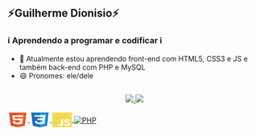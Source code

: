 ## ⚡Guilherme Dionisio⚡

### ℹ️ Aprendendo a programar e codificar ℹ️

- 📖 Atualmente estou aprendendo front-end com HTML5, CSS3 e JS e também back-end com PHP e MySQL
- 😄 Pronomes: ele/dele

##

<div align="center">
  <a href="https://github.com/guidionisio5">
  <img height="180em" src="https://github-readme-stats.vercel.app/api?username=guidionisio5&show_icons=true&theme=dark&include_all_commits=true&count_private=true"/>
  <img height="180em" src="https://github-readme-stats.vercel.app/api/top-langs/?username=guidionisio5&layout=compact&langs_count=7&theme=dark"/>
</div>

<div style="display: inline_block"><br>
  <img align="center" alt="HTML" height="30" width="40" src="https://raw.githubusercontent.com/devicons/devicon/master/icons/html5/html5-original.svg">
  <img align="center" alt="CSS" height="30" width="40" src="https://raw.githubusercontent.com/devicons/devicon/master/icons/css3/css3-original.svg">
  <img align="center" alt="JS" height="30" width="40" src="https://raw.githubusercontent.com/devicons/devicon/master/icons/javascript/javascript-plain.svg">
  <img align="center" alt="PHP" height="50" width="50" src="https://cdn.jsdelivr.net/gh/devicons/devicon/icons/php/php-original.svg">
          
</div>

##
